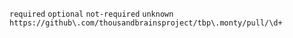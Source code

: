 `required` `optional` `not-required` `unknown` `https://github\.com/thousandbrainsproject/tbp\.monty/pull/\d+`